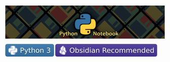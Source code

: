 ![Python Notebook Banner](https://raw.githubusercontent.com/kylecurtis/python-notebook/refs/heads/main/00-assets/Python-Notebook-Banner.png)

![Python Badge](https://raw.githubusercontent.com/kylecurtis/python-notebook/1017b909c927966a0bba2616a9f586e3787ab2f7/00-assets/python3-badge.svg) ![Obsidian Badge](https://raw.githubusercontent.com/kylecurtis/python-notebook/1017b909c927966a0bba2616a9f586e3787ab2f7/00-assets/obsidian-badge.svg)
